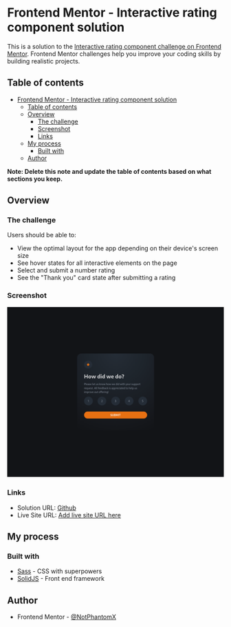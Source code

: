 # Frontend Mentor - Interactive rating component solution

This is a solution to the [Interactive rating component challenge on Frontend Mentor](https://www.frontendmentor.io/challenges/interactive-rating-component-koxpeBUmI). Frontend Mentor challenges help you improve your coding skills by building realistic projects. 

## Table of contents

- [Frontend Mentor - Interactive rating component solution](#frontend-mentor---interactive-rating-component-solution)
  - [Table of contents](#table-of-contents)
  - [Overview](#overview)
    - [The challenge](#the-challenge)
    - [Screenshot](#screenshot)
    - [Links](#links)
  - [My process](#my-process)
    - [Built with](#built-with)
  - [Author](#author)

**Note: Delete this note and update the table of contents based on what sections you keep.**

## Overview

### The challenge

Users should be able to:

- View the optimal layout for the app depending on their device's screen size
- See hover states for all interactive elements on the page
- Select and submit a number rating
- See the "Thank you" card state after submitting a rating

### Screenshot

![screenshot](./screenshot.png)

### Links

- Solution URL: [Github](https://github.com/NotPhantomX/responsive-rating)
- Live Site URL: [Add live site URL here](https://your-live-site-url.com)

## My process

### Built with

- [Sass](https://sass-lang.com) - CSS with superpowers
- [SolidJS](https://solidjs.com/) - Front end framework

## Author

- Frontend Mentor - [@NotPhantomX](https://www.frontendmentor.io/profile/NotPhantomX)
